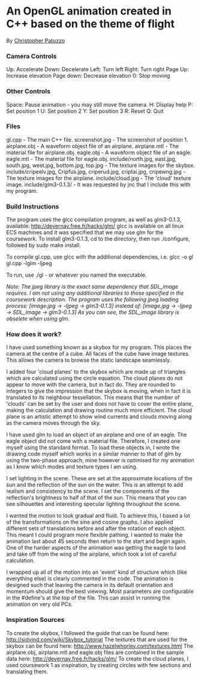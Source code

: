 # An OpenGL animation created in C++ based on the theme of flight

By [Christopher Patuzzo](http://chris.patuzzo.co.uk/)


### Camera Controls

Up: Accelerate
Down: Decelerate
Left: Turn left
Right: Turn right
Page Up: Increase elevation
Page down: Decrease elevation
0: Stop moving

### Other Controls

Space: Pause animation - you may still move the camera.
H: Display help
P: Set position 1
U: Set position 2
Y: Set position 3
R: Reset
Q: Quit

### Files

gl.cpp - The main C++ file.
screenshot.jpg - The screenshot of position 1.
airplane.obj - A waveform object file of an airplane.
airplane.mtl - The material file for airplane.obj.
eagle.obj - A waveform object file of an eagle.
eagle.mtl - The material file for eagle.obj.
include/north.jpg, east.jpg, south.jpg, west.jpg, bottom.jpg, top.jpg - The texture images for the skybox.
include/cripeelv.jpg, Cripfus.jpg, criperud.jpg, criptai.jpg, cripewng.jpg - The texture images for the airplane.
include/cloud.jpg - The 'cloud' texture image.
include/glm3-0.1.3/ - It was requested by jnc that I include this with my program.

### Build Instructions

The program uses the glcc compilation program, as well as glm3-0.1.3, available: http://devernay.free.fr/hacks/glm/
glcc is available on all linux ECS machines and it was specified that we may use glm for the coursework.
To install glm3-0.1.3, cd to the directory, then run ./configure, followed by sudo make install.

To compile gl.cpp, use glcc with the additional dependencies, i.e.
	glcc -o gl gl.cpp -lglm -ljpeg

To run, use ./gl - or whatever you named the executable.

*Note: The jpeg library is the exact same dependency that SDL_image requires. I am not using any additional libraries to those specified in the coursework description. The program uses the following jpeg loading process: [image.jpg -> -ljpeg -> glm3-0.1.3] instead of: [image.jpg -> -ljpeg -> SDL_image -> glm3-0.1.3] As you can see, the SDL_image library is obselete when using glm.*

### How does it work?

I have used something known as a skybox for my program. This places the camera at the centre of a cube. All faces of the cube have image textures. This allows the camera to browse the static landscape seamlessly.

I added four 'cloud planes' to the skybox which are made up of triangles which are calculated using the circle equation. The cloud planes do not appear to move with the camera, but in fact do. They are rounded to integers to give the impression that the skybox is moving, when in fact it is translated to its neighbour tessellation. This means that the number of 'clouds' can be set by the user and does not have to cover the entire plane, making the calculation and drawing routine much more efficient. The cloud plane is an artistic attempt to show wind currents and clouds moving along as the camera moves through the sky.

I have used glm to load an object of an airplane and one of an eagle. The eagle object did not come with a material file. Therefore, I created one myself using the standard format. To load these objects in, I wrote the drawing code myself which works in a similar manner to that of glm by using the two-phase approach, mine however is optimised for my animation as I know which modes and texture types I am using.

I set lighting in the scene. These are set at the approximate locations of the sun and the reflection of the sun on the water. This is an attempt to add realism and consistency to the scene. I set the components of the reflection's brightness to half of that of the sun. This means that you can see silhouettes and interesting specular lighting throughout the scene.

I wanted the motion to look gradual and fluid. To achieve this, I based a lot of the transformations on the sine and cosine graphs. I also applied different sets of translations before and after the rotation of each object. This meant I could program more flexible pathing. I wanted to make the animation last about 45 seconds then return to the start and begin again. One of the harder aspects of the animation was getting the eagle to land and take off from the wing of the airplane, which took a lot of careful calculation.

I wrapped up all of the motion into an 'event' kind of structure which (like everything else) is clearly commented in the code. The animation is designed such that leaving the camera in its default orientation and momentum should give the best viewing. Most parameters are configurable in the #define's at the top of the file. This can assist in running the animation on very old PCs.


### Inspiration Sources

To create the skybox, I followed the guide that can be found here: http://sidvind.com/wiki/Skybox_tutorial
The textures that are used for the skybox can be found here: http://www.hazelwhorley.com/textures.html
The airplane.obj, airplane.mtl and eagle.obj files are contained in the sample data here: http://devernay.free.fr/hacks/glm/
To create the cloud planes, I used coursework 1 as inspiration, by creating circles with few sections and translating them.
